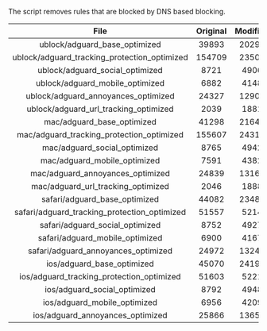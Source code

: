 The script removes rules that are blocked by DNS based blocking.


| File | Original | Modified |
|:----:|:-----:|:-----:|
| ublock/adguard_base_optimized | 39893 | 20290 |
| ublock/adguard_tracking_protection_optimized | 154709 | 23502 |
| ublock/adguard_social_optimized | 8721 | 4906 |
| ublock/adguard_mobile_optimized | 6882 | 4148 |
| ublock/adguard_annoyances_optimized | 24327 | 12904 |
| ublock/adguard_url_tracking_optimized | 2039 | 1881 |
| mac/adguard_base_optimized | 41298 | 21644 |
| mac/adguard_tracking_protection_optimized | 155607 | 24310 |
| mac/adguard_social_optimized | 8765 | 4942 |
| mac/adguard_mobile_optimized | 7591 | 4382 |
| mac/adguard_annoyances_optimized | 24839 | 13165 |
| mac/adguard_url_tracking_optimized | 2046 | 1888 |
| safari/adguard_base_optimized | 44082 | 23488 |
| safari/adguard_tracking_protection_optimized | 51557 | 5214 |
| safari/adguard_social_optimized | 8752 | 4927 |
| safari/adguard_mobile_optimized | 6900 | 4167 |
| safari/adguard_annoyances_optimized | 24972 | 13243 |
| ios/adguard_base_optimized | 45070 | 24199 |
| ios/adguard_tracking_protection_optimized | 51603 | 5221 |
| ios/adguard_social_optimized | 8792 | 4948 |
| ios/adguard_mobile_optimized | 6956 | 4209 |
| ios/adguard_annoyances_optimized | 25866 | 13652 |